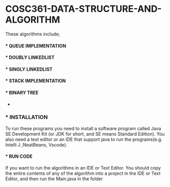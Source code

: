 # COSC361-DATA-STRUCTURE-AND-ALGORITHM

These algorithms include;

#### * QUEUE IMPLEMENTATION
#### * DOUBLY LINKEDLIST
#### * SINGLY LINKEDLIST
#### * STACK IMPLEMENTATION
#### * BINARY TREE

*
### * INSTALLATION
To run these programs you need to install a software program called Java SE Development Kit (or JDK for short, and SE means Standard Edition). You also need a text editor or an IDE that support java to run the programs(e.g. Intelli J ,NeatBeans, Vscode).

#### * RUN CODE
If you want to run the algorithms in an IDE or Text Editor. You should copy the entire contents of any of the algorithm into a project in the IDE or Text Editor, and then run the Main.java in the folder


